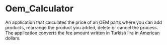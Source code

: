 # Oem_Calculator

An application that calculates the price of an OEM parts where you can add products, rearrange the product you added, delete or cancel the process. The application converts the fee amount written in Turkish lira in American dollars.
